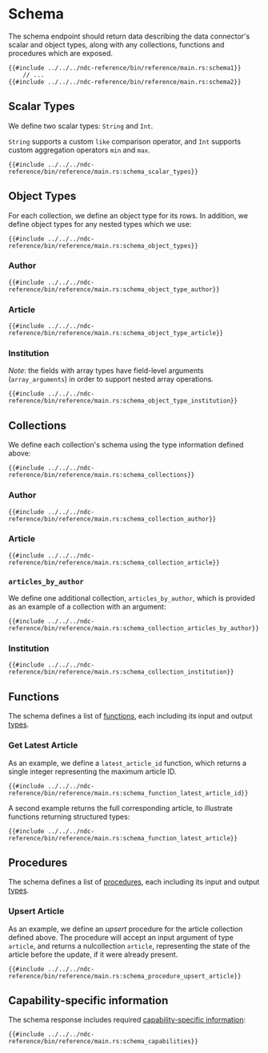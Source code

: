 # Schema

The schema endpoint should return data describing the data connector's scalar and object types, along with any collections, functions and procedures which are exposed.

```rust,no_run,noplayground
{{#include ../../../ndc-reference/bin/reference/main.rs:schema1}}
    // ...
{{#include ../../../ndc-reference/bin/reference/main.rs:schema2}}
```

## Scalar Types

We define two scalar types: `String` and `Int`.

`String` supports a custom `like` comparison operator, and `Int` supports custom aggregation operators `min` and `max`.

```rust,no_run,noplayground
{{#include ../../../ndc-reference/bin/reference/main.rs:schema_scalar_types}}
```

## Object Types

For each collection, we define an object type for its rows. In addition, we define object types for any nested types which we use:

```rust,no_run,noplayground
{{#include ../../../ndc-reference/bin/reference/main.rs:schema_object_types}}
```

### Author

```rust,no_run,noplayground
{{#include ../../../ndc-reference/bin/reference/main.rs:schema_object_type_author}}
```

### Article

```rust,no_run,noplayground
{{#include ../../../ndc-reference/bin/reference/main.rs:schema_object_type_article}}
```

### Institution

_Note_: the fields with array types have field-level arguments (`array_arguments`) in order to support nested array operations.

```rust,no_run,noplayground
{{#include ../../../ndc-reference/bin/reference/main.rs:schema_object_type_institution}}
```

## Collections

We define each collection's schema using the type information defined above:

```rust,no_run,noplayground
{{#include ../../../ndc-reference/bin/reference/main.rs:schema_collections}}
```

### Author

```rust,no_run,noplayground
{{#include ../../../ndc-reference/bin/reference/main.rs:schema_collection_author}}
```

### Article

```rust,no_run,noplayground
{{#include ../../../ndc-reference/bin/reference/main.rs:schema_collection_article}}
```

### `articles_by_author`

We define one additional collection, `articles_by_author`, which is provided as an example of a collection with an argument:

```rust,no_run,noplayground
{{#include ../../../ndc-reference/bin/reference/main.rs:schema_collection_articles_by_author}}
```

### Institution

```rust,no_run,noplayground
{{#include ../../../ndc-reference/bin/reference/main.rs:schema_collection_institution}}
```

## Functions

The schema defines a list of [functions](../specification/schema/functions.md), each including its input and output [types](../specification/types.md).

### Get Latest Article

As an example, we define a `latest_article_id` function, which returns a single integer representing the maximum article ID.

```rust,no_run,noplayground
{{#include ../../../ndc-reference/bin/reference/main.rs:schema_function_latest_article_id}}
```

A second example returns the full corresponding article, to illustrate functions returning structured types:

```rust,no_run,noplayground
{{#include ../../../ndc-reference/bin/reference/main.rs:schema_function_latest_article}}
```

## Procedures

The schema defines a list of [procedures](../specification/schema/procedures.md), each including its input and output [types](../specification/types.md).

### Upsert Article

As an example, we define an _upsert_ procedure for the article collection defined above. The procedure will accept an input argument of type `article`, and returns a nulcollection `article`, representing the state of the article before the update, if it were already present.

```rust,no_run,noplayground
{{#include ../../../ndc-reference/bin/reference/main.rs:schema_procedure_upsert_article}}
```

## Capability-specific information

The schema response includes required [capability-specific information](../specification/schema/capabilities.md):

```rust,no_run,noplayground
{{#include ../../../ndc-reference/bin/reference/main.rs:schema_capabilities}}
```
